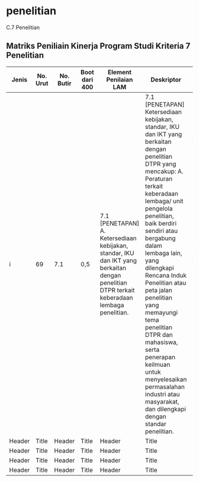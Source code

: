 # penelitian
C.7 Penelitian

## Matriks Peniliain Kinerja Program Studi Kriteria 7 Penelitian
| Jenis      | No. Urut | No. Butir | Boot dari 400 | Element Penilaian LAM | Deskriptor | Sangat Baik =4|
| ---------- | -------- | --------- | ------------- | --------------------- | ---------- | ------------- | 
|i | 69 | 7.1 | 0,5 | 7.1 [PENETAPAN] A. Ketersediaan kebijakan, standar, IKU dan IKT yang berkaitan dengan penelitian DTPR terkait keberadaan lembaga penelitian. | 7.1 [PENETAPAN] Ketersediaan kebijakan, standar, IKU dan IKT yang berkaitan dengan penelitian DTPR yang mencakup: A. Peraturan terkait keberadaan lembaga/ unit pengelola penelitian, baik berdiri sendiri atau bergabung dalam lembaga lain, yang dilengkapi Rencana Induk Penelitian atau peta jalan penelitian yang memayungi tema penelitian DTPR dan mahasiswa, serta penerapan keilmuan untuk menyelesaikan permasalahan industri atau masyarakat, dan dilengkapi dengan standar penelitian.| Tersedianya peraturan terkait lembaga penelitian, baik berdiri sendiri atau bergabung dalam lembaga lain, yang dilengkapi Rencana Induk Penelitian atau peta jalan penelitian yang memayungi tema penelitian DTPR dan mahasiswa, serta penerapan keilmuan untuk menyelesaikan permasalahan industri atau masyarakat, dan dilengkapi dengan standar penelitian, disertai bukti yang sahih dan sangat lengkap.| 
| Header      | Title       | Header      | Title       | Header      | Title       | Header      |
| Header      | Title       | Header      | Title       | Header      | Title       | Header      |
| Header      | Title       | Header      | Title       | Header      | Title       | Header      |
| Header      | Title       | Header      | Title       | Header      | Title       | Header      |